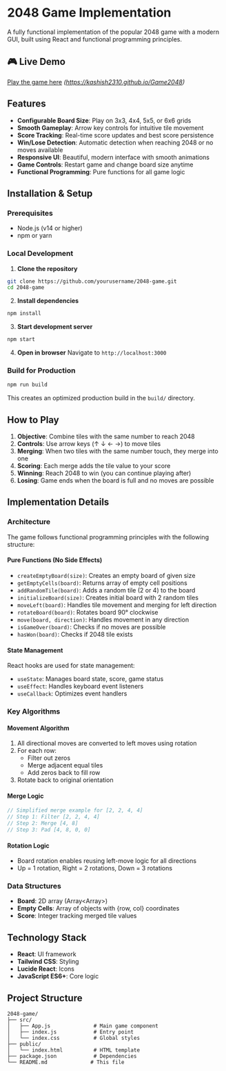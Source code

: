 # 2048 Game Implementation

A fully functional implementation of the popular 2048 game with a modern GUI, built using React and functional programming principles.

## 🎮 Live Demo

[Play the game here](#) *(https://kashish2310.github.io/Game2048)*

## Features

- **Configurable Board Size**: Play on 3x3, 4x4, 5x5, or 6x6 grids
- **Smooth Gameplay**: Arrow key controls for intuitive tile movement
- **Score Tracking**: Real-time score updates and best score persistence
- **Win/Lose Detection**: Automatic detection when reaching 2048 or no moves available
- **Responsive UI**: Beautiful, modern interface with smooth animations
- **Game Controls**: Restart game and change board size anytime
- **Functional Programming**: Pure functions for all game logic

## Installation & Setup

### Prerequisites
- Node.js (v14 or higher)
- npm or yarn

### Local Development

1. **Clone the repository**
```bash
git clone https://github.com/yourusername/2048-game.git
cd 2048-game
```

2. **Install dependencies**
```bash
npm install
```

3. **Start development server**
```bash
npm start
```

4. **Open in browser**
Navigate to `http://localhost:3000`

### Build for Production

```bash
npm run build
```

This creates an optimized production build in the `build/` directory.

## How to Play

1. **Objective**: Combine tiles with the same number to reach 2048
2. **Controls**: Use arrow keys (↑ ↓ ← →) to move tiles
3. **Merging**: When two tiles with the same number touch, they merge into one
4. **Scoring**: Each merge adds the tile value to your score
5. **Winning**: Reach 2048 to win (you can continue playing after)
6. **Losing**: Game ends when the board is full and no moves are possible

## Implementation Details

### Architecture

The game follows functional programming principles with the following structure:

#### Pure Functions (No Side Effects)

- `createEmptyBoard(size)`: Creates an empty board of given size
- `getEmptyCells(board)`: Returns array of empty cell positions
- `addRandomTile(board)`: Adds a random tile (2 or 4) to the board
- `initializeBoard(size)`: Creates initial board with 2 random tiles
- `moveLeft(board)`: Handles tile movement and merging for left direction
- `rotateBoard(board)`: Rotates board 90° clockwise
- `move(board, direction)`: Handles movement in any direction
- `isGameOver(board)`: Checks if no moves are possible
- `hasWon(board)`: Checks if 2048 tile exists

#### State Management

React hooks are used for state management:
- `useState`: Manages board state, score, game status
- `useEffect`: Handles keyboard event listeners
- `useCallback`: Optimizes event handlers

### Key Algorithms

#### Movement Algorithm
1. All directional moves are converted to left moves using rotation
2. For each row:
   - Filter out zeros
   - Merge adjacent equal tiles
   - Add zeros back to fill row
3. Rotate back to original orientation

#### Merge Logic
```javascript
// Simplified merge example for [2, 2, 4, 4]
// Step 1: Filter [2, 2, 4, 4]
// Step 2: Merge [4, 8]
// Step 3: Pad [4, 8, 0, 0]
```

#### Rotation Logic
- Board rotation enables reusing left-move logic for all directions
- Up = 1 rotation, Right = 2 rotations, Down = 3 rotations

### Data Structures

- **Board**: 2D array (Array<Array<number>>)
- **Empty Cells**: Array of objects with {row, col} coordinates
- **Score**: Integer tracking merged tile values

## Technology Stack

- **React**: UI framework
- **Tailwind CSS**: Styling
- **Lucide React**: Icons
- **JavaScript ES6+**: Core logic

## Project Structure

```
2048-game/
├── src/
│   ├── App.js              # Main game component
│   ├── index.js            # Entry point
│   └── index.css           # Global styles
├── public/
│   └── index.html          # HTML template
├── package.json            # Dependencies
└── README.md              # This file
```
